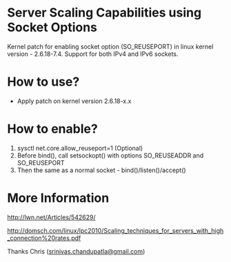 Server Scaling Capabilities using Socket Options
================================================

Kernel patch for enabling socket option (SO_REUSEPORT) in linux kernel version - 2.6.18-7.4. Support for both IPv4 and IPv6 sockets.

How to use?
===========

- Apply patch on kernel version 2.6.18-x.x  

How to enable?
==============

1. sysctl net.core.allow_reuseport=1 (Optional)
2. Before bind(), call setsockopt() with options SO_REUSEADDR and SO_REUSEPORT
3. Then the same as a normal socket - bind()/listen()/accept()

More Information
================

http://lwn.net/Articles/542629/

http://domsch.com/linux/lpc2010/Scaling_techniques_for_servers_with_high_connection%20rates.pdf

Thanks
Chris (srinivas.chandupatla@gmail.com)
